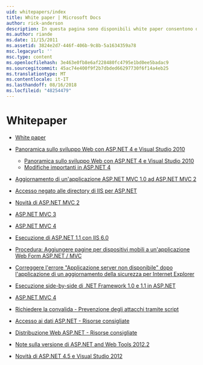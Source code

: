 ```yaml
---
uid: whitepapers/index
title: White paper | Microsoft Docs
author: rick-anderson
description: In questa pagina sono disponibili white paper consentono di installare e configurare ASP.NET di supporto per la scrittura di applicazioni ASP.NET sicure, veloci e flessibili.
ms.author: riande
ms.date: 11/15/2011
ms.assetid: 3824e2d7-446f-406b-9c8b-5a1634359a78
msc.legacyurl: ''
msc.type: content
ms.openlocfilehash: 3e463e0fb8e6af228480fc4795e1bd0ee5badac9
ms.sourcegitcommit: 45ac74e400f9f2b7dbded66297730f6f14a4eb25
ms.translationtype: MT
ms.contentlocale: it-IT
ms.lasthandoff: 08/16/2018
ms.locfileid: "48254479"
---
```

<a name="whitepapers"></a>Whitepaper
====================
- [White paper](overview.md)
- [Panoramica sullo sviluppo Web con ASP.NET 4 e Visual Studio 2010](aspnet4/index.md)

    - [Panoramica sullo sviluppo Web con ASP.NET 4 e Visual Studio 2010](aspnet4/overview.md)
    - [Modifiche importanti in ASP.NET 4](aspnet4/breaking-changes.md)
- [Aggiornamento di un'applicazione ASP.NET MVC 1.0 ad ASP.NET MVC 2](aspnet-mvc2-upgrade-notes.md)
- [Accesso negato alle directory di IIS per ASP.NET](denied-access-to-iis-directories.md)
- [Novità di ASP.NET MVC 2](what-is-new-in-aspnet-mvc.md)
- [ASP.NET MVC 3](mvc3-release-notes.md)
- [ASP.NET MVC 4](mvc4-beta-release-notes.md)
- [Esecuzione di ASP.NET 1.1 con IIS 6.0](aspnet-and-iis6.md)
- [Procedura: Aggiungere pagine per dispositivi mobili a un'applicazione Web Form ASP.NET / MVC](add-mobile-pages-to-your-aspnet-web-forms-mvc-application.md)
- [Correggere l'errore "Applicazione server non disponibile" dopo l'applicazione di un aggiornamento della sicurezza per Internet Explorer](ms03-32-issue.md)
- [Esecuzione side-by-side di .NET Framework 1.0 e 1.1 in ASP.NET](side-by-side-with-10.md)
- [ASP.NET MVC 4](mvc4-release-notes.md)
- [Richiedere la convalida - Prevenzione degli attacchi tramite script](request-validation.md)
- [Accesso ai dati ASP.NET - Risorse consigliate](aspnet-data-access-content-map.md)
- [Distribuzione Web ASP.NET - Risorse consigliate](aspnet-web-deployment-content-map.md)
- [Note sulla versione di ASP.NET and Web Tools 2012.2](aspnet-and-web-tools-20122-release-notes.md)
- [Novità di ASP.NET 4.5 e Visual Studio 2012](whats-new-in-aspnet-45-and-visual-studio-2012.md)
